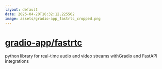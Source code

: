 ```yaml
---
layout: default
date: 2025-04-20T16:32:12.225562
image: assets/gradio-app_fastrtc_cropped.png
---
```


# [gradio-app/fastrtc](https://github.com/gradio-app/fastrtc)

python library for real-time audio and video streams withGradio and FastAPI integrations
